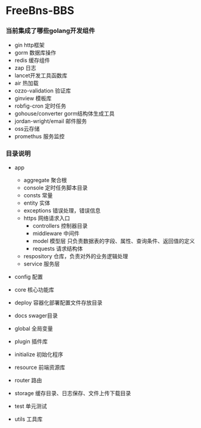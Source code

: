 # FreeBns-BBS
### 当前集成了哪些golang开发组件
 - gin http框架
 - gorm 数据库操作
 - redis 缓存组件
 - zap 日志
 - lancet开发工具函数库
 - air 热加载
 - ozzo-validation 验证库
 - ginview 模板库
 - robfig-cron 定时任务
 - gohouse/converter gorm结构体生成工具
 - jordan-wright/email  邮件服务
 - oss云存储
 - promethus 服务监控

### 目录说明
- app
    - aggregate 聚合根
    - console 定时任务脚本目录
    - consts 常量
    - entity  实体
    - exceptions 错误处理，错误信息
    - https 网络请求入口
      - controllers 控制器目录
      - middleware 中间件
      - model 模型层 只负责数据表的字段、属性、查询条件、返回值的定义
      - requests 请求结构体
    - respository 仓库，负责对外的业务逻辑处理
    - service 服务层
    
- config 配置
- core 核心功能库
- deploy 容器化部署配置文件存放目录
- docs swager目录
- global 全局变量
- plugin 插件库
- initialize 初始化程序
- resource 前端资源库
- router 路由
- storage 缓存目录、日志保存、文件上传下载目录
- test 单元测试
- utils 工具库
